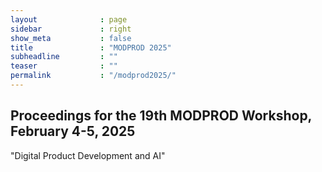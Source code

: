 ```yaml
---
layout              : page
sidebar             : right
show_meta           : false
title               : "MODPROD 2025"
subheadline         : ""
teaser              : ""
permalink           : "/modprod2025/"
---
```


## Proceedings for the 19th MODPROD Workshop, February 4-5, 2025

"Digital Product Development and AI"